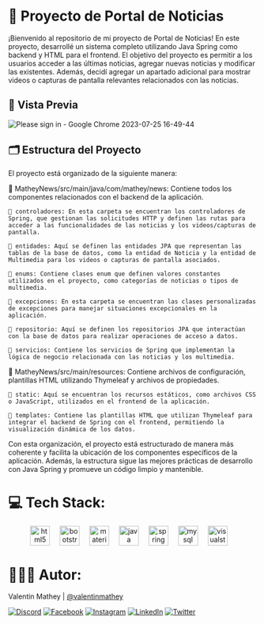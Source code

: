 # 📰 Proyecto de Portal de Noticias
¡Bienvenido al repositorio de mi proyecto de Portal de Noticias! En este proyecto, desarrollé un sistema completo utilizando Java Spring como backend y HTML para el frontend. El objetivo del proyecto es permitir a los usuarios acceder a las últimas noticias, agregar nuevas noticias y modificar las existentes. Además, decidí agregar un apartado adicional para mostrar videos o capturas de pantalla relevantes relacionados con las noticias.

## 🎥 Vista Previa
![Please sign in - Google Chrome 2023-07-25 16-49-44](https://github.com/valentinmathey/MatheyNews/assets/108497495/24b874ec-59c4-488e-b698-ccd9eed0687d)

## 🗂️ Estructura del Proyecto

El proyecto está organizado de la siguiente manera:

📂 MatheyNews/src/main/java/com/mathey/news: Contiene todos los componentes relacionados con el backend de la aplicación.

    📁 controladores: En esta carpeta se encuentran los controladores de Spring, que gestionan las solicitudes HTTP y definen las rutas para acceder a las funcionalidades de las noticias y los videos/capturas de pantalla.

    📁 entidades: Aquí se definen las entidades JPA que representan las tablas de la base de datos, como la entidad de Noticia y la entidad de Multimedia para los videos o capturas de pantalla asociados.

    📁 enums: Contiene clases enum que definen valores constantes utilizados en el proyecto, como categorías de noticias o tipos de multimedia.

    📁 excepciones: En esta carpeta se encuentran las clases personalizadas de excepciones para manejar situaciones excepcionales en la aplicación.

    📁 repositorio: Aquí se definen los repositorios JPA que interactúan con la base de datos para realizar operaciones de acceso a datos.

    📁 servicios: Contiene los servicios de Spring que implementan la lógica de negocio relacionada con las noticias y los multimedia.

📂 MatheyNews/src/main/resources: Contiene archivos de configuración, plantillas HTML utilizando Thymeleaf y archivos de propiedades.

    📁 static: Aquí se encuentran los recursos estáticos, como archivos CSS o JavaScript, utilizados en el frontend de la aplicación.

    📁 templates: Contiene las plantillas HTML que utilizan Thymeleaf para integrar el backend de Spring con el frontend, permitiendo la visualización dinámica de los datos.

Con esta organización, el proyecto está estructurado de manera más coherente y facilita la ubicación de los componentes específicos de la aplicación. Además, la estructura sigue las mejores prácticas de desarrollo con Java Spring y promueve un código limpio y mantenible.

# 💻 Tech Stack:
<div align="center">
  <img src="https://cdn.jsdelivr.net/gh/devicons/devicon/icons/html5/html5-original.svg" height="40" alt="html5 logo"  />
  <img width="12" />
  <img src="https://cdn.jsdelivr.net/gh/devicons/devicon/icons/bootstrap/bootstrap-original.svg" height="40" alt="bootstrap logo"  />
  <img width="12" />
  <img src="https://www.thymeleaf.org/images/thymeleaf.png" height="40" alt="materialui logo"  />
  <img width="12" />
  <img src="https://cdn.jsdelivr.net/gh/devicons/devicon/icons/java/java-original.svg" height="40" alt="java logo"  />
  <img width="12" />
  <img src="https://cdn.jsdelivr.net/gh/devicons/devicon/icons/spring/spring-original.svg" height="40" alt="spring logo"  />
  <img width="12" />
  <img src="https://cdn.jsdelivr.net/gh/devicons/devicon/icons/mysql/mysql-original.svg" height="40" alt="mysql logo"  />
  <img width="12" />
  <img src="https://upload.wikimedia.org/wikipedia/commons/thumb/9/98/Apache_NetBeans_Logo.svg/1200px-Apache_NetBeans_Logo.svg.png" height="40" alt="visualstudio logo"  />
  <img width="12" />
</div>

# 🧑🏻‍💻 Autor:

Valentin Mathey | <a href="https://github.com/valentinmathey">@valentinmathey</a>

[![Discord](https://img.shields.io/badge/Discord-%237289DA.svg?logo=discord&logoColor=white)](https://discord.gg/valentinmathey) [![Facebook](https://img.shields.io/badge/Facebook-%231877F2.svg?logo=Facebook&logoColor=white)](https://facebook.com/https://www.facebook.com/ValentinEzequielMathey) [![Instagram](https://img.shields.io/badge/Instagram-%23E4405F.svg?logo=Instagram&logoColor=white)](https://instagram.com/https://www.instagram.com/valen.mathey/) [![LinkedIn](https://img.shields.io/badge/LinkedIn-%230077B5.svg?logo=linkedin&logoColor=white)](https://linkedin.com/in/https://www.linkedin.com/in/valentin-mathey/) [![Twitter](https://img.shields.io/badge/Twitter-%231DA1F2.svg?logo=Twitter&logoColor=white)](https://twitter.com/https://twitter.com/valen_mathey) 
